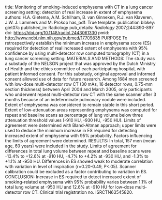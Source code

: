 title: Monitoring of smoking-induced emphysema with CT in a lung cancer screening setting: detection of real increase in extent of emphysema
authors: H.A. Gietema, A.M. Schilham, B. van Ginneken, R.J. van Klaveren, J.W. J. Lammers and M. Prokop
has_pdf: True
template: publication
bibkey: giet07a
published_in: Radiology
pub_details: <i>Radiology</i> 2007;244:890-897
doi: https://doi.org/10.1148/radiol.2443061330
pmid: http://www.ncbi.nlm.nih.gov/pubmed/17709835
PURPOSE To retrospectively establish the minimum increase in emphysema score (ES) required for detection of real increased extent of emphysema with 95\% confidence by using multi-detector row computed tomography (CT) in a lung cancer screening setting. MATERIALS AND METHODS: The study was a substudy of the NELSON project that was approved by the Dutch Ministry of Health and the ethics committee of each participating hospital, with patient informed consent. For this substudy, original approval and informed consent allowed use of data for future research. Among 1684 men screened with low-dose multi-detector row CT (30 mAs, 16 detector rows, 0.75-mm section thickness) between April 2004 and March 2005, only participants who underwent repeat multi-detector row CT with the same scanner after 3 months because of an indeterminate pulmonary nodule were included. Extent of emphysema was considered to remain stable in this short period. Extent of low-attenuation areas representing emphysema was computed for repeat and baseline scans as percentage of lung volume below three attenuation threshold values (-910 HU, -930 HU, -950 HU). Limits of agreement were determined with Bland-Altman approach; upper limits were used to deduce the minimum increase in ES required for detecting increased extent of emphysema with 95\% probability. Factors influencing the limits of agreement were determined. RESULTS: In total, 157 men (mean age, 60 years) were included in the study. Limits of agreement for differences in total lung volume between repeat and baseline scans were -13.4\% to +12.6\% at -910 HU, -4.7\% to +4.2\% at -930 HU, and -1.3\% to +1.1\% at -950 HU. Differences in ES showed weak to moderate correlation with variation in level of inspiration (r=0.20-0.49, P<.05). Scanner calibration could be excluded as a factor contributing to variation in ES. CONCLUSION: Increase in ES required to detect increased extent of smoking-related emphysema with 95\% probability varies between 1.1\% of total lung volume at -950 HU and 12.6\% at -910 HU for low-dose multi-detector row CT. Clinical trial registration no. ISRCTN63545820.

